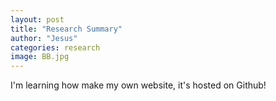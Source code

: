 ```yaml
---
layout: post
title: "Research Summary"
author: "Jesus"
categories: research
image: BB.jpg
---
```


I'm learning how make my own website, it's hosted on Github! 
